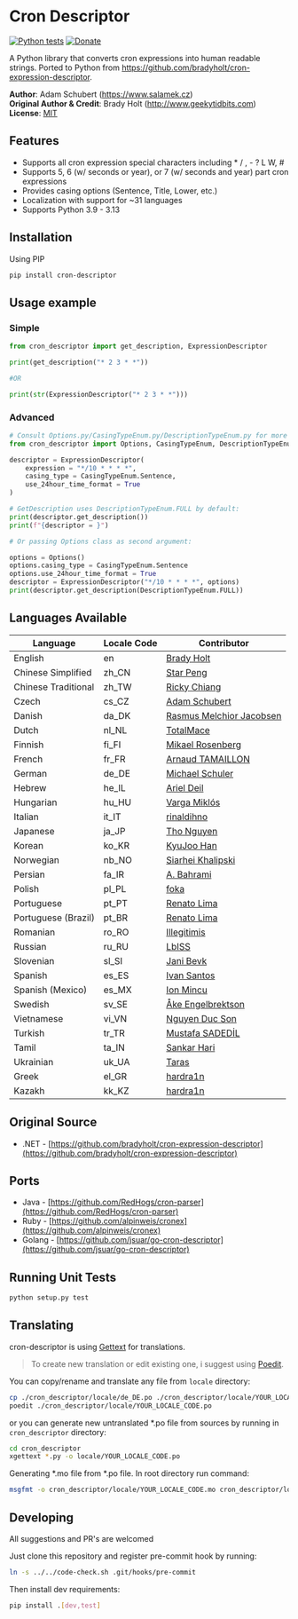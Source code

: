 # Cron Descriptor

[![Python tests](https://github.com/Salamek/cron-descriptor/actions/workflows/python-test.yml/badge.svg)](https://github.com/Salamek/cron-descriptor/actions/workflows/python-test.yml)
[![Donate](https://img.shields.io/badge/Donate-PayPal-green.svg)](https://www.paypal.me/salamek)

A Python library that converts cron expressions into human readable strings. Ported to Python from https://github.com/bradyholt/cron-expression-descriptor.

**Author**: Adam Schubert (https://www.salamek.cz)  
**Original Author & Credit**: Brady Holt (http://www.geekytidbits.com)  
**License**: [MIT](http://opensource.org/licenses/MIT)

## Features         
 * Supports all cron expression special characters including * / , - ? L W, #
 * Supports 5, 6 (w/ seconds or year), or 7 (w/ seconds and year) part cron expressions
 * Provides casing options (Sentence, Title, Lower, etc.)
 * Localization with support for ~31 languages
 * Supports Python 3.9 - 3.13

## Installation
Using PIP
```bash
pip install cron-descriptor
```

## Usage example

### Simple
```python
from cron_descriptor import get_description, ExpressionDescriptor

print(get_description("* 2 3 * *"))

#OR

print(str(ExpressionDescriptor("* 2 3 * *")))
```

### Advanced
```python
# Consult Options.py/CasingTypeEnum.py/DescriptionTypeEnum.py for more info
from cron_descriptor import Options, CasingTypeEnum, DescriptionTypeEnum, ExpressionDescriptor

descriptor = ExpressionDescriptor(
    expression = "*/10 * * * *",
    casing_type = CasingTypeEnum.Sentence,
    use_24hour_time_format = True
)

# GetDescription uses DescriptionTypeEnum.FULL by default:
print(descriptor.get_description())
print(f"{descriptor = }")

# Or passing Options class as second argument:

options = Options()
options.casing_type = CasingTypeEnum.Sentence
options.use_24hour_time_format = True
descriptor = ExpressionDescriptor("*/10 * * * *", options)
print(descriptor.get_description(DescriptionTypeEnum.FULL))
```

## Languages Available

| Language            | Locale Code | Contributor                                             |
|---------------------|-------------|---------------------------------------------------------|
| English             | en          | [Brady Holt](https://github.com/bradyholt)              |
| Chinese Simplified  | zh_CN       | [Star Peng](https://github.com/starpeng)                |
| Chinese Traditional | zh_TW       | [Ricky Chiang](https://github.com/metavige)             |
| Czech               | cs_CZ       | [Adam Schubert](https://github.com/salamek)             |
| Danish              | da_DK       | [Rasmus Melchior Jacobsen](https://github.com/rmja)     |
| Dutch               | nl_NL       | [TotalMace](https://github.com/TotalMace)               |
| Finnish             | fi_FI       | [Mikael Rosenberg](https://github.com/MR77FI)           |
| French              | fr_FR       | [Arnaud TAMAILLON](https://github.com/Greybird)         |
| German              | de_DE       | [Michael Schuler](https://github.com/mschuler)          |
| Hebrew              | he_IL       | [Ariel Deil](https://github.com/arieldeil)              |
| Hungarian           | hu_HU       | [Varga Miklós](https://github.com/Micky2149)            |
| Italian             | it_IT       | [rinaldihno](https://github.com/rinaldihno)             |
| Japanese            | ja_JP       | [Tho Nguyen](https://github.com/tho-asterist)           |
| Korean              | ko_KR       | [KyuJoo Han](https://github.com/hanqyu)                 |
| Norwegian           | nb_NO       | [Siarhei Khalipski](https://github.com/KhalipskiSiarhei)|
| Persian             | fa_IR       | [A. Bahrami](https://github.com/alirezakoo)             |
| Polish              | pl_PL       | [foka](https://github.com/foka)                         |
| Portuguese          | pt_PT       | [Renato Lima](https://github.com/natenho)               |
| Portuguese (Brazil) | pt_BR       | [Renato Lima](https://github.com/natenho)               |
| Romanian            | ro_RO       | [Illegitimis](https://github.com/illegitimis)           |
| Russian             | ru_RU       | [LbISS](https://github.com/LbISS)                       |
| Slovenian           | sl_SI       | [Jani Bevk](https://github.com/jenzy)                   |
| Spanish             | es_ES       | [Ivan Santos](https://github.com/ivansg)                |
| Spanish (Mexico)    | es_MX       | [Ion Mincu](https://github.com/ionmincu)                |
| Swedish             | sv_SE       | [Åke Engelbrektson](https://github.com/eson57)          |
| Vietnamese          | vi_VN       | [Nguyen Duc Son](https://github.com/ali33)              |
| Turkish             | tr_TR       | [Mustafa SADEDİL](https://github.com/sadedil)           |
| Tamil               | ta_IN       | [Sankar Hari](https://github.com/sankarhari)            |
| Ukrainian           | uk_UA       | [Taras](https://github.com/tbudurovych)                 |
| Greek               | el_GR       | [hardra1n](https://github.com/Hardra1n)                 |
| Kazakh              | kk_KZ       | [hardra1n](https://github.com/Hardra1n)                 |
















<!-- SOON
## Demo



## Download

-->

## Original Source
 - .NET - [https://github.com/bradyholt/cron-expression-descriptor](https://github.com/bradyholt/cron-expression-descriptor)

## Ports
 - Java     - [https://github.com/RedHogs/cron-parser](https://github.com/RedHogs/cron-parser)
 - Ruby     - [https://github.com/alpinweis/cronex](https://github.com/alpinweis/cronex)
 - Golang   - [https://github.com/jsuar/go-cron-descriptor](https://github.com/jsuar/go-cron-descriptor)

## Running Unit Tests

```bash
python setup.py test
```

## Translating
cron-descriptor is using [Gettext](https://www.gnu.org/software/gettext/) for translations.

> To create new translation or edit existing one, i suggest using [Poedit](https://poedit.net/).

You can copy/rename and translate any file from `locale` directory:
```bash
cp ./cron_descriptor/locale/de_DE.po ./cron_descriptor/locale/YOUR_LOCALE_CODE.po
poedit ./cron_descriptor/locale/YOUR_LOCALE_CODE.po
```
or you can generate new untranslated *.po file from sources by running in `cron_descriptor` directory:
```bash
cd cron_descriptor
xgettext *.py -o locale/YOUR_LOCALE_CODE.po
```

Generating *.mo file from *.po file. In root directory run command:
```bash
msgfmt -o cron_descriptor/locale/YOUR_LOCALE_CODE.mo cron_descriptor/locale/YOUR_LOCALE_CODE.po
```

## Developing

All suggestions and PR's are welcomed

Just clone this repository and register pre-commit hook by running:

```bash
ln -s ../../code-check.sh .git/hooks/pre-commit
```

Then install dev requirements:

```bash
pip install .[dev,test]
```
